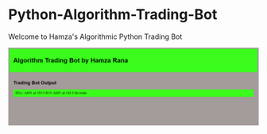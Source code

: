 # Python-Algorithm-Trading-Bot
Welcome to Hamza's Algorithmic Python Trading Bot

![Title screen](https://raw.githubusercontent.com/HamzaR13/Python-Algorithm-Trading-Bot/main/Screenshot%202023-07-08%20191053.png)
